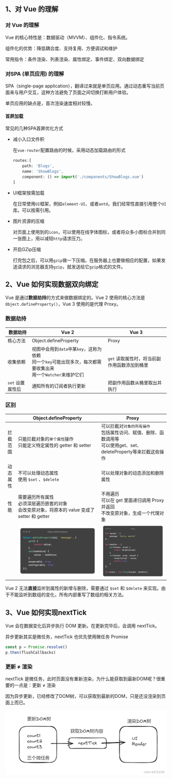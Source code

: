 ## 1、对 Vue 的理解

### 对 Vue 的理解

Vue 的核心特性是：数据驱动（MVVM）、组件化、指令系统。

组件化的优势：降低耦合度、支持复用、方便调试和维护

常用指令：条件渲染、列表渲染、属性绑定、事件绑定、双向数据绑定



### 对SPA (单页应用) 的理解

SPA（single-page application），翻译过来就是单页应用。通过动态重写当前页面来与用户交互，这种方法避免了页面之间切换打断用户体验。

单页应用的缺点是，首次渲染速度相对较慢。



#### 首屏加载

常见的几种SPA首屏优化方式

- 减小入口文件积

  在`vue-router`配置路由的时候，采用动态加载路由的形式

  ```js
  routes:[ 
      path: 'Blogs',
      name: 'ShowBlogs',
      component: () => import('./components/ShowBlogs.vue')
  ]
  ```

- UI框架按需加载

  在日常使用`UI`框架，例如`element-UI`、或者`antd`，我们经常性直接引用整个`UI`库。可以按需引用。

- 图片资源的压缩

  对页面上使用到的`icon`，可以使用在线字体图标，或者将众多小图标合并到同一张图上，用以减轻`http`请求压力。

- 开启GZip压缩

  打完包之后，可以用`gzip`做一下压缩。在服务器上也要做相应的配置，如果发送请求的浏览器支持`gzip`，就发送给它`gzip`格式的文件。



## 2、Vue 如何实现数据双向绑定

Vue 是通过**数据劫持**的方式来做数据绑定的。Vue 2 使用的核心方法是 `Object.defineProperty()`，Vue 3 使用的是代理 Proxy。

### 数据劫持

| 数据劫持         | Vue 2                                                        | Vue 3                                        |
| ---------------- | ------------------------------------------------------------ | -------------------------------------------- |
| 核心方法         | Object.defineProperty                                        | Proxy                                        |
| 收集依赖         | 视图中会用到`data`中某`key`，这称为依赖<br>同⼀个`key`可能出现多次，每次都需要收集出来<br>用⼀个`Watcher`来维护它们 | `get` 读取属性时，将当前副作用函数添加到桶里 |
| `set` 设置属性后 | 通知所有的订阅者执行更新                                     | 把副作用函数从桶里取出并执行                 |

### 区别

|  | Object.defineProperty | Proxy                                       |
| ---------------------------- | -------------------------------------------------------- | ---------------------------- |
| 拦截范围 | 只能拦截对象的`单个属性`操作<br>只能定义特定属性的 getter 和 setter | 可以拦截对`对象的所有操作`<br>包括属性访问、赋值、删除、函数调用等<br>可以使用get、set、deleteProperty等来拦截这些操作 |
| 动态属性 | 不可以处理动态属性<br>使用 `$set` 、`$delete` | 可以处理对象的动态添加和删除属性 |
| 性能 | 需要遍历所有属性<br>必须深层遍历嵌套的对象<br>会改变原对象，将原本的 value 变成了 setter 和 getter | 不用遍历<br>可以在 get 里面递归调用 Proxy 并返回<br>不改变原对象，生成一个代理对象 |
|  | ![Object.defineProperty](../assets/images/Vue2/Object.defineProperty.png) | ![Proxy](../assets/images/Vue3/Proxy.png) |

Vue 2 无法**直接**监听到属性的新增与删除，需要通过 `$set` 和 `$delete` 来实现。由于不能监听到数组的变化，所有内部重写了数组的相关方法。



## 3、Vue 如何实现nextTick

Vue 会在数据变化后异步执行 DOM 更新。在更新完毕后，会调用 nextTick。

异步更新其实是微任务，nextTick 也优先使用微任务 Promise

```js
const p = Promise.resolve()
p.then(flushCallbacks)
```

### 更新 ≠ 渲染

nextTick 是微任务，此时页面没有重新渲染，为什么能获取到最新DOM呢？很重要的一点是：更新 ≠ 渲染

因为异步更新，已经修改了DOM树，可以获取到最新的DOM，只是还没渲染到页面上而已。

![nextTick_how](../assets/images/Vue3/nextTick_how.png)